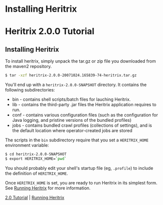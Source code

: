 # Installing Heritrix

# Heritrix 2.0.0 Tutorial

## Installing Heritrix

To install heritrix, simply unpack the tar.gz or zip file you downloaded
from the maven2 repository.

``` bash
$ tar -xzf heritrix-2.0.0-20071024.165839-74-heritrix.tar.gz
```

  

You'll end up with a `heritrix-2.0.0-SNAPSHOT` directory. It contains
the following subdirectories:

-   bin - contains shell scripts/batch files for lauching Heritrix.
-   lib - contains the third-party .jar files the Heritrix application
    requires to run.
-   conf - contains various configuration files (such as the
    configuration for Java logging, and pristine versions of the bundled
    profiles)
-   jobs - contains bundled crawl profiles (collections of settings),
    and is the default location where operator-created jobs are stored

The scripts in the `bin` subdirectory require that you set a
`HERITRIX_HOME` environment variable:

``` bash
$ cd heritrix-2.0.0-SNAPSHOT
$ export HERITRIX_HOME=`pwd`
```

  

You should probably edit your shell's startup file (eg, `.profile`) to
include the definition of `HERITRIX_HOME`.

Once `HERITRIX_HOME` is set, you are ready to run Heritrix in its
simplest form. See [Running Heritrix](Running%20Heritrix) for more
information.

[2.0 Tutorial](2.0%20Tutorial) \| [Running Heritrix](Running%20Heritrix)
